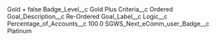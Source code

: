 <?xml version="1.0" encoding="UTF-8"?>
<CustomMetadata xmlns="http://soap.sforce.com/2006/04/metadata" xmlns:xsi="http://www.w3.org/2001/XMLSchema-instance" xmlns:xsd="http://www.w3.org/2001/XMLSchema">
    <label>Gold +</label>
    <protected>false</protected>
    <values>
        <field>Badge_Level__c</field>
        <value xsi:type="xsd:string">Gold Plus</value>
    </values>
    <values>
        <field>Criteria__c</field>
        <value xsi:type="xsd:string">Ordered</value>
    </values>
    <values>
        <field>Goal_Description__c</field>
        <value xsi:type="xsd:string">Re-Ordered</value>
    </values>
    <values>
        <field>Goal_Label__c</field>
        <value xsi:nil="true"/>
    </values>
    <values>
        <field>Logic__c</field>
        <value xsi:nil="true"/>
    </values>
    <values>
        <field>Percentage_of_Accounts__c</field>
        <value xsi:type="xsd:double">100.0</value>
    </values>
    <values>
        <field>SGWS_Next_eComm_user_Badge__c</field>
        <value xsi:type="xsd:string">Platinum</value>
    </values>
</CustomMetadata>
